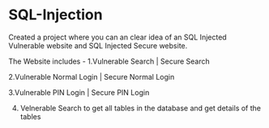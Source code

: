 # SQL-Injection

Created a project where you can an clear idea of an SQL Injected Vulnerable website and SQL Injected Secure website.

The Website includes - 
1.Vulnerable Search |
  Secure Search

2.Vulnerable Normal Login |
  Secure Normal Login

3.Vulnerable PIN Login |
  Secure PIN Login
  
 4. Velnerable Search to get all tables in the database and get details of the tables
